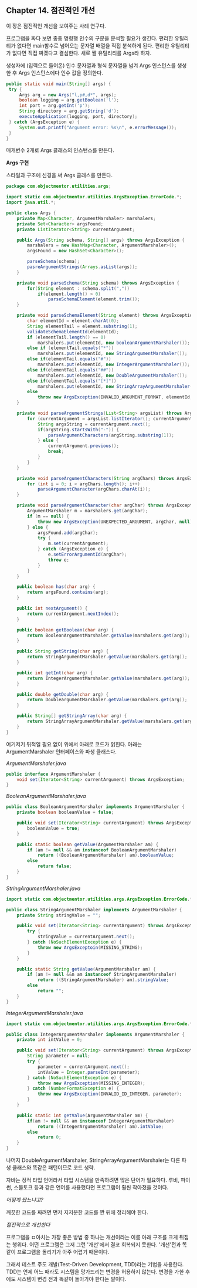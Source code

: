 ## Chapter 14. 점진적인 개선

이 장은 점진적인 개선을 보여주는 사례 연구다.

프로그램을 짜다 보면 종종 명령행 인수의 구문을 분석할 필요가 생긴다. 편리한 유틸리티가 없다면 main함수로 넘어오는 문자열 배열을 직접 분석하게 된다. 편리한 유틸리티가 없다면 직접 짜겠다고 결심한다. 새로 짤 유틸리티를 Args라 하자.

생성자에 (입력으로 들어온) 인수 문자열과 형식 문자열을 넘겨 Args 인스턴스를 생성한 후 Args 인스턴스에다 인수 값을 정의한다.

```java
public static void main(String[] args) {
 try {
     Args arg = new Args("l,p#,d*", args);
     boolean logging = arg.getBoolean('l');
     int port = arg.getInt('p');
     String directory = arg.getString('d');
     executeApplication(logging, port, directory);
 } catch (ArgsException e) {
     System.out.printf("Argument error: %s\n", e.errorMessage());
 }
}
```

매개변수 2개로 Args 클래스의 인스턴스를 만든다.

**Args 구현**

스타일과 구조에 신경을 써 Args 클래스를 만든다.

```java
package com.objectmentor.utilities.args;

import static com.objectmentor.utilities.ArgsException.ErrorCode.*;
import java.util.*;

public class Args {
    private Map<Character, ArgumentMarshaler> marshalers;
    private Set<Character> argsFound;
    private ListIterator<String> currentArgument;

    public Args(String schema, String[] args) throws ArgsException {
        marshalers = new HashMap<Character, ArgumentMarshaler>();
        argsFound = new HashSet<Character>();

        parseSchema(schema);
        pasreArgumentStrings(Arrays.asList(args));
    }

    private void parseSchema(String schema) throws ArgsException {
        for(String element : schema.split(","))
            if(element.length() > 0)
                parseSchemaElement(element.trim());
    }

    private void parseSchemaElement(String element) throws ArgsException {
        char elementId = element.charAt(0);
        String elementTail = element.substring(1);
        validateSchemaElementId(elementId);
        if (elementTail.length() == 0)
            marshalers.put(elementId, new booleanArgumentMarshaler());
        else if (elementTail.equals("*"))
            marshalers.put(elementId, new StringArgumentMarshaler());
        else if(elementTail.equals("#"))
            marshalers.put(elementId, new IntegerArgumentMarshaler());
        else if(elementTail.equals("##"))
            marshalers.put(elementId, new DoubleArgumentMarshaler());
        else if(elementTail.equals("[*]"))
            marshalers.put(elementId, new StringArrayArgumentMarshaler());
        else
            throw new ArgsException(INVALID_ARGUMENT_FORMAT, elementId, elementTail);
    }

    private void parseArgumentStrings(List<String> argsList) throws ArgsException {
        for (currentArgument = argsList.listIterator(); currentArgument.hasNext();) {
            String argsString = currentArgument.next();
            if(argString.startsWith("-")) {
                parseArgumentCharacters(argString.substring(1));
            } else {
                currentArgument.previous();
                break;
            }
        }
    }

    private void parseArgumentCharacters(String argChars) throws ArgsException {
        for (int i = 0; i < argChars.length(); i++)
            parseArgumentCharacter(argChars.charAt(i));
    }

    private void parseArgumentCharacter(char argChar) throws ArgsException {
        ArgumentMarshaler m = marshalers.get(argChar);
        if (m == null) {
            throw new ArgsException(UNEXPECTED_ARGUMENT, argChar, null);
        } else {
            argsFound.add(argChar);
            try {
                m.set(currentArgument);
            } catch (ArgsException e) {
                e.setErrorArgumentId(argChar);
                throw e;
            }
        }
    }

    public boolean has(char arg) {
        return argsFound.contains(arg);
    }

    public int nextArgument() {
        return currentArgument.nextIndex();
    }

    public boolean getBoolean(char arg) {
        return BooleanArgumentMarshaler.getValue(marshalers.get(arg));
    }

    public String getString(char arg) {
        return StringArgumentMarshaler.getValue(marshalers.get(arg));
    }

    public int getInt(char arg) {
        return IntegerArgumentMarshaler.getValue(marshalers.get(arg));
    }

    public double getDouble(char arg) {
        return DoubleargumentMarshaler.getValue(marshalers.get(arg));
    }

    public String[] getStringArray(char arg) {
        return StringArrayArgumentMarshaler.getValue(marshalers.get(arg));
    }
}
```

여기저기 뒤적일 필요 없이 위에서 아래로 코드가 읽힌다. 아래는 ArgumentMarshaler 인터페이스와 파생 클래스다.

_ArgumentMarshaler.java_

```java
public interface ArgumentMarshaler {
    void set(Iterator<String> currentArgument) throws ArgsException;
}
```

_BooleanArgumentMarshaler.java_

```java
public class BooleanArgumentMarshaler implements ArgumentMarshaler {
    private boolean booleanValue = false;

    public void set(Iterator<String> currentArgument) throws ArgsException {
        booleanValue = true;
    }

    public static boolean getValue(ArgumentMarshaler am) {
        if (am != null && am instanceof BooleanArgumentMarshaler)
            return ((BooleanArgumentMarshaler) am).booleanValue;
        else
            return false;
    }
}
```

_StringArgumentMarshaler.java_

```java
import static com.objectmentor.utilities.args.ArgsException.ErrorCode.*;

public class StringArgumentMarshaler implements ArgumentMarshaler {
    private String stringValue = "";

    public void set(Iterator<String> currentArgument) throws ArgsException {
        try {
            stringValue = currentArgument.next();
        } catch (NoSuchElementException e) {
            throw new ArgsExceptoin(MISSING_STRING);
        }
    }

    public static String getValue(ArgumentMarshaler am) {
        if (am != null &&n am instanceof StringArgumentMarshaler)
            return ((StringArgumentMarshaler) am).stringValue;
        else
            return "";
    }
}
```

_IntegerArgumentMarshaler.java_

```java
import static com.objectmentor.utilities.args.ArgsException.ErrorCode.*;

public class IntegerArgumentMarshaler implements ArgumentMarshaler {
    private int intValue = 0;

    public void set(Iterator<String> currentArgument) throws ArgsException {
        String parameter = null;
        try {
            parameter = currentArgument.next();
            intValue = Integer.parseInt(parameter);
        } catch (NoSuchElementException e) {
            throw new ArgsException(MISSING_INTEGER);
        } catch (NumberFormatException e) {
            throw new ArgsException(INVALID_ID_INTEGER, parameter);
        }
    }

    public static int getValue(ArgumentMarshaler am) {
        if(am != null && am instanceof IntegerArgumentMarshaler)
            return ((IntegerArgumentMarshaler) am).intValue;
        else
            return 0;
    }
}
```

나머지 DoubleArgumentMarshaler, StringArrayArgumentMarshaler는 다른 파생 클래스와 똑같은 패턴이므로 코드 생략.

자바는 정적 타입 언어라서 타입 시스템을 만족하려면 많은 단어가 필요하다. 루비, 파이썬, 스몰토크 등과 같은 언어를 사용했다면 프로그램이 훨씬 작아졌을 것이다.

_어떻게 짰느냐고?_

깨끗한 코드를 짜려면 먼저 지저분한 코드를 짠 뒤에 정리해야 한다.

_점진적으로 개선한다_

프로그램을 ㅁ아치는 가장 좋은 방법 중 하나는 개선이라는 이름 아래 구조를 크게 뒤집는 행위다. 어떤 프로그램은 그저 그런 '개선'에서 결코 회복되지 못한다. '개선'전과 똑같이 프로그램을 돌리기가 아주 어렵기 때문이다.

그래서 테스트 주도 개발(Test-Driven Development, TDD)라는 기법을 사용한다. TDD는 언제 어느 때라도 시스템을 망가뜨리는 변경을 허용하지 않는다. 변경을 가한 후에도 시스템이 변경 전과 똑같이 돌아가야 한다는 말이다.
